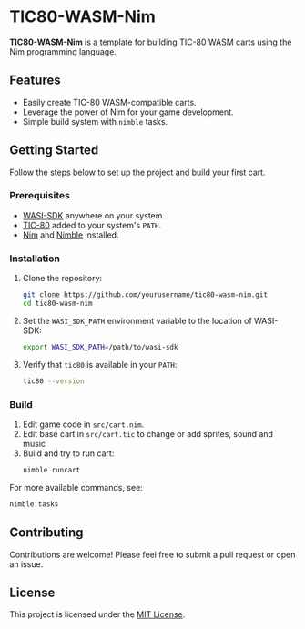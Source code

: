 # TIC80-WASM-Nim

**TIC80-WASM-Nim** is a template for building TIC-80 WASM carts using the Nim programming language.

## Features

- Easily create TIC-80 WASM-compatible carts.
- Leverage the power of Nim for your game development.
- Simple build system with `nimble` tasks.

## Getting Started

Follow the steps below to set up the project and build your first cart.

### Prerequisites

- [WASI-SDK](https://github.com/WebAssembly/wasi-sdk) anywhere on your system.
- [TIC-80](https://tic80.com/) added to your system's `PATH`.
- [Nim](https://nim-lang.org/) and [Nimble](https://nim-lang.org/docs/nimble.html) installed.

### Installation

1. Clone the repository:
   ```bash
   git clone https://github.com/yourusername/tic80-wasm-nim.git
   cd tic80-wasm-nim
   ```

2. Set the `WASI_SDK_PATH` environment variable to the location of WASI-SDK:
   ```bash
   export WASI_SDK_PATH=/path/to/wasi-sdk
   ```

3. Verify that `tic80` is available in your `PATH`:
   ```bash
   tic80 --version
   ```

### Build

1. Edit game code in `src/cart.nim`.
2. Edit base cart in `src/cart.tic` to change or add sprites, sound and music
3. Build and try to run cart:
   ```bash
   nimble runcart
   ```

For more available commands, see:
   ```bash
   nimble tasks
   ```

## Contributing

Contributions are welcome! Please feel free to submit a pull request or open an issue.

## License

This project is licensed under the [MIT License](LICENSE).
